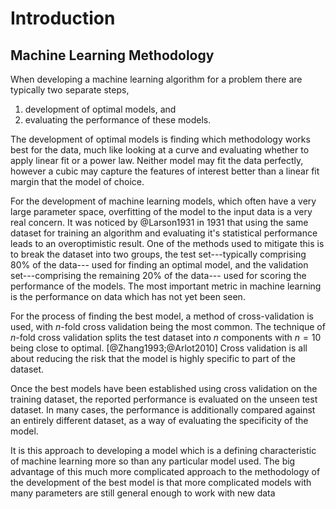 # Introduction

## Machine Learning Methodology

When developing a machine learning algorithm for a problem
there are typically two separate steps,

1. development of optimal models, and
2. evaluating the performance of these models.

The development of optimal models is finding
which methodology works best for the data,
much like looking at a curve
and evaluating whether to apply
linear fit or a power law.
Neither model may fit the data perfectly,
however a cubic may capture
the features of interest
better than a linear fit
margin that the model of choice.

For the development of machine learning models,
which often have a very large parameter space,
overfitting of the model to the input data
is a very real concern.
It was noticed by @Larson1931 in 1931 that
using the same dataset for training an algorithm
and evaluating it's statistical performance
leads to an overoptimistic result.
One of the methods used to mitigate this
is to break the dataset into two groups,
the test set---typically comprising 80\% of the data---
used for finding an optimal model, and
the validation set---comprising the remaining 20\% of the data---
used for scoring the performance of the models.
The most important metric in machine learning is
the performance on data which has not yet been seen.

For the process of finding the best model,
a method of cross-validation is used,
with *n*-fold cross validation being the most common.
The technique of *n*-fold cross validation splits
the test dataset into *n* components
with $n=10$ being close to optimal. [@Zhang1993;@Arlot2010]
Cross validation is all about reducing
the risk that the model is highly specific
to part of the dataset.

Once the best models have been established
using cross validation on the training dataset,
the reported performance is evaluated
on the unseen test dataset.
In many cases, the performance
is additionally compared against
an entirely different dataset,
as a way of evaluating the specificity of the model.

It is this approach to developing a model
which is a defining characteristic of machine learning
more so than any particular model used.
The big advantage of this much more complicated approach
to the methodology of the development of the best model
is that more complicated models with many parameters
are still general enough to work with new data
